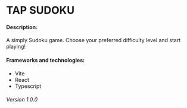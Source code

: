 # TAP SUDOKU

#### Description:

A simply Sudoku game.
Choose your preferred difficulty level and start playing!

#### Frameworks and technologies:

- Vite
- React
- Typescript

###### Version 1.0.0
